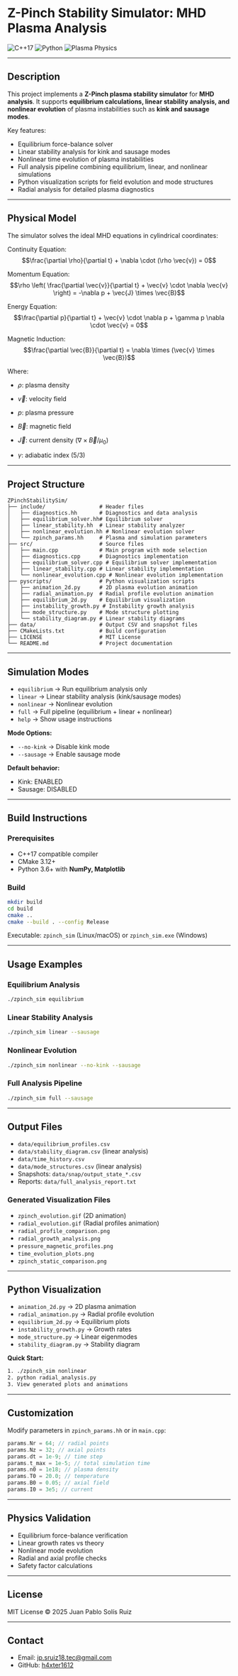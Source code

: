 # Z-Pinch Stability Simulator: MHD Plasma Analysis

![C++17](https://img.shields.io/badge/Language-C++17-blue)  ![Python](https://img.shields.io/badge/Visualization-Python-green)
![Plasma Physics](https://img.shields.io/badge/Physics-Plasma_Physics-red)

---

## Description

This project implements a **Z-Pinch plasma stability simulator** for **MHD analysis**. It supports **equilibrium calculations, linear stability analysis, and nonlinear evolution** of plasma instabilities such as **kink and sausage modes**.

Key features:

* Equilibrium force-balance solver
* Linear stability analysis for kink and sausage modes
* Nonlinear time evolution of plasma instabilities
* Full analysis pipeline combining equilibrium, linear, and nonlinear simulations
* Python visualization scripts for field evolution and mode structures
* Radial analysis for detailed plasma diagnostics

---

## Physical Model

The simulator solves the ideal MHD equations in cylindrical coordinates:

Continuity Equation:
$$\frac{\partial \rho}{\partial t} + \nabla \cdot (\rho \vec{v}) = 0$$

Momentum Equation:
$$\rho \left( \frac{\partial \vec{v}}{\partial t} + \vec{v} \cdot \nabla \vec{v} \right) = -\nabla p + \vec{J} \times \vec{B}$$

Energy Equation:
$$\frac{\partial p}{\partial t} + \vec{v} \cdot \nabla p + \gamma p \nabla \cdot \vec{v} = 0$$

Magnetic Induction:
$$\frac{\partial \vec{B}}{\partial t} = \nabla \times (\vec{v} \times \vec{B})$$

Where:

- $\rho$: plasma density

- $\vec{v}$: velocity field

- $p$: plasma pressure

- $\vec{B}$: magnetic field

- $\vec{J}$: current density ($\nabla \times \vec{B} / \mu_0$)

- $\gamma$: adiabatic index (5/3)

---

## Project Structure

```
ZPinchStabilitySim/
├── include/                 # Header files
│   ├── diagnostics.hh       # Diagnostics and data analysis
│   ├── equilibrium_solver.hh# Equilibrium solver
│   ├── linear_stability.hh  # Linear stability analyzer
│   ├── nonlinear_evolution.hh # Nonlinear evolution solver
│   └── zpinch_params.hh     # Plasma and simulation parameters
├── src/                     # Source files
│   ├── main.cpp             # Main program with mode selection
│   ├── diagnostics.cpp      # Diagnostics implementation
│   ├── equilibrium_solver.cpp # Equilibrium solver implementation
│   ├── linear_stability.cpp # Linear stability implementation
│   └── nonlinear_evolution.cpp # Nonlinear evolution implementation
├── pyscripts/               # Python visualization scripts
│   ├── animation_2d.py      # 2D plasma evolution animation
│   ├── radial_animation.py  # Radial profile evolution animation
│   ├── equilibrium_2d.py    # Equilibrium visualization
│   ├── instability_growth.py # Instability growth analysis
│   ├── mode_structure.py    # Mode structure plotting
│   └── stability_diagram.py # Linear stability diagrams
├── data/                    # Output CSV and snapshot files
├── CMakeLists.txt           # Build configuration
├── LICENSE                  # MIT License
└── README.md                # Project documentation
```

---

## Simulation Modes

* `equilibrium`  → Run equilibrium analysis only
* `linear`       → Linear stability analysis (kink/sausage modes)
* `nonlinear`    → Nonlinear evolution
* `full`         → Full pipeline (equilibrium + linear + nonlinear)
* `help`         → Show usage instructions

**Mode Options:**

* `--no-kink` → Disable kink mode
* `--sausage` → Enable sausage mode

**Default behavior:**

* Kink: ENABLED
* Sausage: DISABLED

---

## Build Instructions

### Prerequisites

* C++17 compatible compiler
* CMake 3.12+
* Python 3.6+ with **NumPy, Matplotlib**

### Build

```bash
mkdir build
cd build
cmake ..
cmake --build . --config Release
```

Executable: `zpinch_sim` (Linux/macOS) or `zpinch_sim.exe` (Windows)

---

## Usage Examples

### Equilibrium Analysis

```bash
./zpinch_sim equilibrium
```

### Linear Stability Analysis

```bash
./zpinch_sim linear --sausage
```

### Nonlinear Evolution

```bash
./zpinch_sim nonlinear --no-kink --sausage
```

### Full Analysis Pipeline

```bash
./zpinch_sim full --sausage
```

---

## Output Files

* `data/equilibrium_profiles.csv`
* `data/stability_diagram.csv` (linear analysis)
* `data/time_history.csv`
* `data/mode_structures.csv` (linear analysis)
* Snapshots: `data/snap/output_state_*.csv`
* Reports: `data/full_analysis_report.txt`

### Generated Visualization Files

* `zpinch_evolution.gif` (2D animation)
* `radial_evolution.gif` (Radial profiles animation)
* `radial_profile_comparison.png`
* `radial_growth_analysis.png`
* `pressure_magnetic_profiles.png`
* `time_evolution_plots.png`
* `zpinch_static_comparison.png`

---

## Python Visualization

* `animation_2d.py` → 2D plasma animation
* `radial_animation.py` → Radial profile evolution
* `equilibrium_2d.py` → Equilibrium plots
* `instability_growth.py` → Growth rates
* `mode_structure.py` → Linear eigenmodes
* `stability_diagram.py` → Stability diagram

**Quick Start:**

```bash
1. ./zpinch_sim nonlinear
2. python radial_analysis.py
3. View generated plots and animations
```

---

## Customization

Modify parameters in `zpinch_params.hh` or in `main.cpp`:

```cpp
params.Nr = 64; // radial points
params.Nz = 32; // axial points
params.dt = 1e-9; // time step
params.t_max = 1e-5; // total simulation time
params.n0 = 1e18; // plasma density
params.T0 = 20.0; // temperature
params.B0 = 0.05; // axial field
params.I0 = 3e5; // current
```

---

## Physics Validation

* Equilibrium force-balance verification
* Linear growth rates vs theory
* Nonlinear mode evolution
* Radial and axial profile checks
* Safety factor calculations

---

## License

MIT License © 2025 Juan Pablo Solís Ruiz

---

## Contact

* Email: [jp.sruiz18.tec@gmail.com](mailto:jp.sruiz18.tec@gmail.com)
* GitHub: [h4xter1612](https://github.com/h4xter1612)

